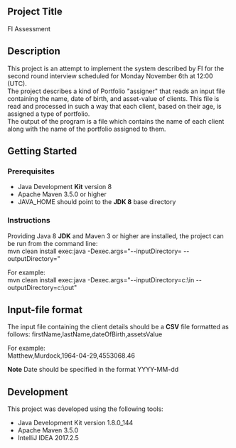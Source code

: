 ## Project Title

FI Assessment

## Description
This project is an attempt to implement the system described by FI for the second round interview
scheduled for Monday November 6th at 12:00 (UTC).<br/>
The project describes a kind of Portfolio "assigner" that reads an input file containing the name,
date of birth, and asset-value of clients.  This file is read and processed in such a way that each client, based on their age, is assigned a
type of portfolio.<br/>
The output of the program is a file which contains the name of each client along with the name of
the portfolio assigned to them.

## Getting Started
### Prerequisites
-  Java Development **Kit** version 8
-  Apache Maven 3.5.0 or higher
-  JAVA_HOME should point to the **JDK 8** base directory

### Instructions
Providing Java 8 **JDK** and Maven 3 or higher are installed, the project can be run from the command line:<br/>
mvn clean install exec:java -Dexec.args="--inputDirectory=*<dir1>* --outputDirectory=*<dir2>*"

For example:<br/>
mvn clean install exec:java -Dexec.args="--inputDirectory=c:\in --outputDirectory=c:\out"

## Input-file format
The input file containing the client details should be a **CSV** file formatted as follows:
firstName,lastName,dateOfBirth,assetsValue

For example:<br/>
Matthew,Murdock,1964-04-29,4553068.46

**Note** Date should be specified in the format YYYY-MM-dd

## Development
This project was developed using the following tools:
-  Java Development Kit version 1.8.0_144
-  Apache Maven 3.5.0
-  IntelliJ IDEA 2017.2.5

